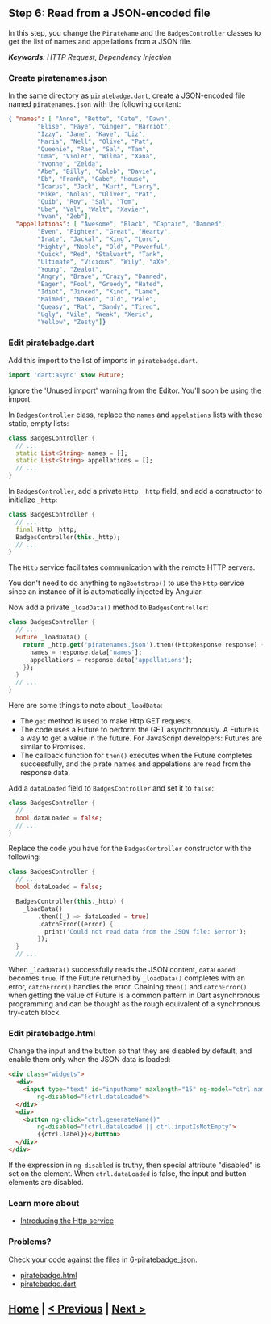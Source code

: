 ## Step 6: Read from a JSON-encoded file

In this step, you change the `PirateName` and the `BadgesController` classes to
get the list of names and appellations from a JSON file.

_**Keywords**: HTTP Request, Dependency Injection_

### Create piratenames.json

In the same directory as `piratebadge.dart`, create a JSON-encoded file named
`piratenames.json` with the following content:

```JSON
{ "names": [ "Anne", "Bette", "Cate", "Dawn",
        "Elise", "Faye", "Ginger", "Harriot",
        "Izzy", "Jane", "Kaye", "Liz",
        "Maria", "Nell", "Olive", "Pat",
        "Queenie", "Rae", "Sal", "Tam",
        "Uma", "Violet", "Wilma", "Xana",
        "Yvonne", "Zelda",
        "Abe", "Billy", "Caleb", "Davie",
        "Eb", "Frank", "Gabe", "House",
        "Icarus", "Jack", "Kurt", "Larry",
        "Mike", "Nolan", "Oliver", "Pat",
        "Quib", "Roy", "Sal", "Tom",
        "Ube", "Val", "Walt", "Xavier",
        "Yvan", "Zeb"],
  "appellations": [ "Awesome", "Black", "Captain", "Damned",
        "Even", "Fighter", "Great", "Hearty",
        "Irate", "Jackal", "King", "Lord",
        "Mighty", "Noble", "Old", "Powerful",
        "Quick", "Red", "Stalwart", "Tank",
        "Ultimate", "Vicious", "Wily", "aXe",
        "Young", "Zealot",
        "Angry", "Brave", "Crazy", "Damned",
        "Eager", "Fool", "Greedy", "Hated",
        "Idiot", "Jinxed", "Kind", "Lame",
        "Maimed", "Naked", "Old", "Pale",
        "Queasy", "Rat", "Sandy", "Tired",
        "Ugly", "Vile", "Weak", "Xeric",
        "Yellow", "Zesty"]}
```

### Edit piratebadge.dart

Add this import to the list of imports in `piratebadge.dart`.

```Dart
import 'dart:async' show Future;
```

Ignore the 'Unused import' warning from the Editor. You'll soon be using the
import.

In `BadgesController` class, replace the `names` and `appelations` lists with
these static, empty lists:

```Dart
class BadgesController {
  // ...
  static List<String> names = [];
  static List<String> appellations = [];
  // ...
}
```

In `BadgesController`, add a private `Http _http` field, and add a constructor
to initialize `_http`:

```Dart
class BadgesController {
  // ...
  final Http _http;
  BadgesController(this._http);
  // ...
}
```

The `Http` service facilitates communication with the remote HTTP servers.

You don't need to do anything to `ngBootstrap()` to use the `Http` service
since an instance of it is automatically injected by Angular.

Now add a private `_loadData()` method to `BadgesController`:

```Dart
class BadgesController {
  // ...
  Future _loadData() {
    return _http.get('piratenames.json').then((HttpResponse response) {
      names = response.data['names'];
      appellations = response.data['appellations'];
    });
  }
  // ...
}
```

Here are some things to note about `_loadData`:

* The `get` method is used to make Http GET requests.
* The code uses a Future to perform the GET asynchronously. A Future is
a way to get a value in the future. For JavaScript developers: Futures are
similar to Promises.
* The callback function for `then()` executes when the Future completes
successfully, and the pirate names and appelations are read from the
response  data.

Add a `dataLoaded` field to `BadgesController` and set it to `false`:

```Dart
class BadgesController {
  // ...
  bool dataLoaded = false;
  // ...
}
```

Replace the code you have for the `BadgesController` constructor with the
following:

```Dart
class BadgesController {
  // ...
  bool dataLoaded = false;

  BadgesController(this._http) {
    _loadData()
        .then((_) => dataLoaded = true)
        .catchError((error) {
          print('Could not read data from the JSON file: $error');
        });
  }
  // ...
```

When `_loadData()` successfully reads the JSON content, `dataLoaded` becomes
`true`. If the Future returned by `_loadData()` completes with an error,
`catchError()` handles the error.  Chaining `then()` and `catchError()` when
getting the value of Future is a common pattern in Dart asynchronous
programming and can be thought as the rough equivalent of a synchronous
try-catch block.


### Edit piratebadge.html

Change the input and the button so that they are disabled by default, and enable
them only when the JSON data is loaded:

```HTML
<div class="widgets">
  <div>
    <input type="text" id="inputName" maxlength="15" ng-model="ctrl.name"
        ng-disabled="!ctrl.dataLoaded">
  </div>
  <div>
    <button ng-click="ctrl.generateName()"
        ng-disabled="!ctrl.dataLoaded || ctrl.inputIsNotEmpty">
        {{ctrl.label}}</button>
  </div>
</div>
```

If the expression in `ng-disabled` is truthy, then special attribute
"disabled" is set on the element. When `ctrl.dataLoaded` is false, the input
and button elements are disabled.

### Learn more about
 - [Introducing the Http service](https://github.com/angular/angular.dart.tutorial/wiki/Introducing-filters-and-services)

### Problems?
Check your code against the files in [6-piratebadge_json](../web/6-piratebadge_json).
- [piratebadge.html](../web/6-piratebadge_json/piratebadge.html)
- [piratebadge.dart](../web/6-piratebadge_json/piratebadge.dart)

## [Home](../README.md) | [< Previous](step-5.md) | [Next >](step-7.md)
